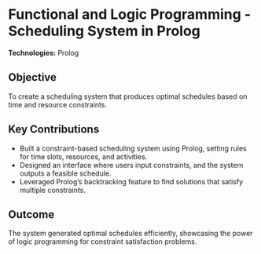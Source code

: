 # Functional and Logic Programming - Scheduling System in Prolog

**Technologies:** Prolog  

## Objective
To create a scheduling system that produces optimal schedules based on time and resource constraints.

## Key Contributions
- Built a constraint-based scheduling system using Prolog, setting rules for time slots, resources, and activities.
- Designed an interface where users input constraints, and the system outputs a feasible schedule.
- Leveraged Prolog’s backtracking feature to find solutions that satisfy multiple constraints.

## Outcome
The system generated optimal schedules efficiently, showcasing the power of logic programming for constraint satisfaction problems.
